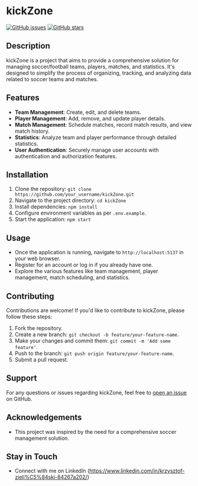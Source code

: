 # kickZone

[![GitHub issues](https://img.shields.io/github/issues/AnTareS11S/kickZone)](https://github.com/AnTareS11S/kickZone/issues)
[![GitHub stars](https://img.shields.io/github/stars/AnTareS11S/kickZone)](https://github.com/AnTareS11S/kickZone/stargazers)

## Description
kickZone is a project that aims to provide a comprehensive solution for managing soccer/football teams, players, matches, and statistics. It's designed to simplify the process of organizing, tracking, and analyzing data related to soccer teams and matches.

## Features
- **Team Management**: Create, edit, and delete teams.
- **Player Management**: Add, remove, and update player details.
- **Match Management**: Schedule matches, record match results, and view match history.
- **Statistics**: Analyze team and player performance through detailed statistics.
- **User Authentication**: Securely manage user accounts with authentication and authorization features.

## Installation
1. Clone the repository: `git clone https://github.com/your_username/kickZone.git`
2. Navigate to the project directory: `cd kickZone`
3. Install dependencies: `npm install`
4. Configure environment variables as per `.env.example`.
5. Start the application: `npm start`

## Usage
- Once the application is running, navigate to `http://localhost:5137` in your web browser.
- Register for an account or log in if you already have one.
- Explore the various features like team management, player management, match scheduling, and statistics.

## Contributing
Contributions are welcome! If you'd like to contribute to kickZone, please follow these steps:
1. Fork the repository.
2. Create a new branch: `git checkout -b feature/your-feature-name`.
3. Make your changes and commit them: `git commit -m 'Add some feature'`.
4. Push to the branch: `git push origin feature/your-feature-name`.
5. Submit a pull request.

## Support
For any questions or issues regarding kickZone, feel free to [open an issue](https://github.com/AnTareS11S/kickZone/issues) on GitHub.

## Acknowledgements
- This project was inspired by the need for a comprehensive soccer management solution.

## Stay in Touch
- Connect with me on LinkedIn (https://www.linkedin.com/in/krzysztof-zieli%C5%84ski-84267a202/)

